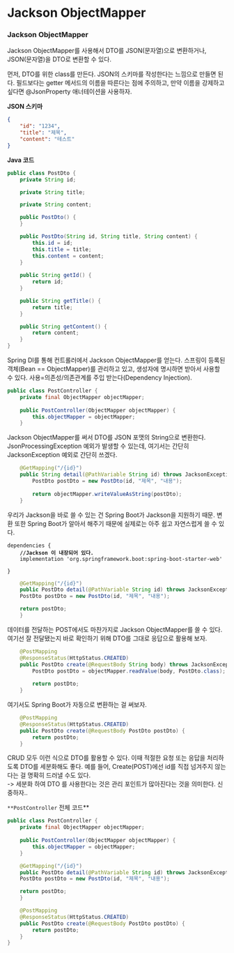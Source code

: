 # Jackson ObjectMapper

### Jackson ObjectMapper

Jackson ObjectMapper를 사용해서 DTO를 JSON(문자열)으로 변환하거나, JSON(문자열)을 DTO로 변환할 수 있다.

먼저, DTO를 위한 class를 만든다. JSON의 스키마를 작성한다는 느낌으로 만들면 된다. 필드보다는 getter 메서드의 이름을 따른다는 점에 주의하고, 만약 이름을 강제하고 싶다면 @JsonProperty 애너테이션을 사용하자.

**JSON 스키마**

```json
{
	"id": "1234",
	"title": "제목",
	"content": "테스트"
}
```

**Java 코드**

```java
public class PostDto {
	private String id;

	private String title;

	private String content;

	public PostDto() {
	}

	public PostDto(String id, String title, String content) {
		this.id = id;
		this.title = title;
		this.content = content;
	}
	
	public String getId() {
		return id;
	}

	public String getTitle() {
		return title;
	}

	public String getContent() {
		return content;
	}
}
```

Spring DI를 통해 컨트롤러에서 Jackson ObjectMapper를 얻는다. 스프링이 등록된 객체(Bean == ObjectMapper)를 관리하고 있고, 생성자에 명시하면 받아서 사용할 수 있다. 사용=의존성/의존관계를 주입 받는다(Dependency Injection).

```java
public class PostController {
	private final ObjectMapper objectMapper;
	
	public PostController(ObjectMapper objectMapper) {
		this.objectMapper = objectMapper;
	}
```

Jackson ObjectMapper를 써서 DTO를 JSON 포맷의 String으로 변환한다. JsonProcessingException 예외가 발생할 수 있는데, 여기서는 간단히 JacksonException 예외로 간단히 쓰겠다.

```java
	@GetMapping("/{id}")
	public String detail(@PathVariable String id) throws JacksonException {
		PostDto postDto = new PostDto(id, "제목", "내용");
		
		return objectMapper.writeValueAsString(postDto);
	}
```

우리가 Jackson을 바로 쓸 수 있는 건 Spring Boot가 Jackson을 지원하기 때문. 변환 또한 Spring Boot가 알아서 해주기 때문에 실제로는 아주 쉽고 자연스럽게 쓸 수 있다.

<pre class="language-gradle"><code class="lang-gradle">dependencies {
<strong>    //Jackson 이 내장되어 있다.
</strong>    implementation 'org.springframework.boot:spring-boot-starter-web'    
   
}
</code></pre>

```java
	@GetMapping("/{id}")
	public PostDto detail(@PathVariable String id) throws JacksonException {
    PostDto postDto = new PostDto(id, "제목", "내용");

    return postDto;
	}
```

데이터를 전달하는 POST에서도 마찬가지로 Jackson ObjectMapper를 쓸 수 있다. 여기선 잘 전달됐는지 바로 확인하기 위해 DTO를 그대로 응답으로 활용해 보자.

```java
	@PostMapping
	@ResponseStatus(HttpStatus.CREATED)
	public PostDto create(@RequestBody String body) throws JacksonException {
		PostDto postDto = objectMapper.readValue(body, PostDto.class);
		
		return postDto;
	}
```

여기서도 Spring Boot가 자동으로 변환하는 걸 써보자.

```java
	@PostMapping
	@ResponseStatus(HttpStatus.CREATED)
	public PostDto create(@RequestBody PostDto postDto) {
		return postDto;
	}
```

CRUD 모두 이런 식으로 DTO를 활용할 수 있다. 이때 적절한 요청 또는 응답을 처리하도록 DTO를 세분화해도 좋다. 예를 들어, Create(POST)에선 id를 직접 넘겨주지 않는다는 걸 명확히 드러낼 수도 있다.\
\-> 세분화 하여 DTO 를 사용한다는 것은 관리 포인트가 많아진다는 것을 의미한다. 신중하자..

`**PostController` 전체 코드\*\*

```java
public class PostController {
	private final ObjectMapper objectMapper;
	
	public PostController(ObjectMapper objectMapper) {
		this.objectMapper = objectMapper;
	}

	@GetMapping("/{id}")
	public PostDto detail(@PathVariable String id) throws JacksonException {
    PostDto postDto = new PostDto(id, "제목", "내용");

    return postDto;
	}

	@PostMapping
	@ResponseStatus(HttpStatus.CREATED)
	public PostDto create(@RequestBody PostDto postDto) {
		return postDto;
	}
}
```

